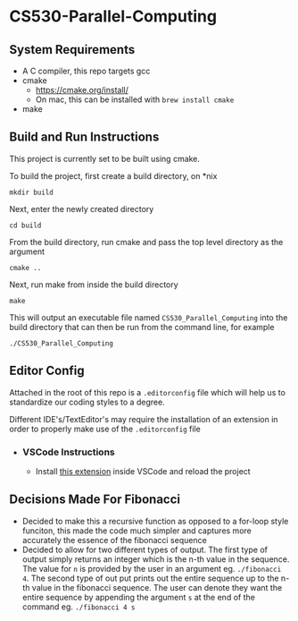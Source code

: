 # CS530-Parallel-Computing

## System Requirements

  * A C compiler, this repo targets gcc
  * cmake
    * https://cmake.org/install/
    * On mac, this can be installed with `brew install cmake`
  * make

## Build and Run Instructions

This project is currently set to be built using cmake.

To build the project, first create a build directory, on *nix

`mkdir build`

Next, enter the newly created directory 

`cd build`

From the build directory, run cmake and pass the top level directory as the argument

`cmake ..`

Next, run make from inside the build directory

`make`

This will output an executable file named `CS530_Parallel_Computing` into the build directory that can then be run 
from the command line, for example

`./CS530_Parallel_Computing`


## Editor Config
Attached in the root of this repo is a `.editorconfig` file which will help us to standardize our coding styles to a degree.

Different IDE's/TextEditor's may require the installation of an extension in order to properly make use of the `.editorconfig` file

- ### VSCode Instructions
    - Install [this extension](https://marketplace.visualstudio.com/items?itemName=EditorConfig.EditorConfig) inside VSCode and reload the project

## Decisions Made For Fibonacci
- Decided to make this a recursive function as opposed to a for-loop style funciton, this made the code much simpler and captures more accurately the essence of the fibonacci sequence
- Decided to allow for two different types of output. The first type of output simply returns an integer which is the n-th value in the sequence. The value for `n` is provided by the user in an argument eg. `./fibonacci 4`. The second type of out put prints out the entire sequence up to the n-th value in the fibonacci sequence. The user can denote they want the entire sequence by appending the argument `s` at the end of the command eg. `./fibonacci 4 s`
